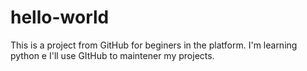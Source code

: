 # hello-world
This is a project from GitHub for beginers in the platform. I'm learning python e I'll use GItHub to maintener my projects.
